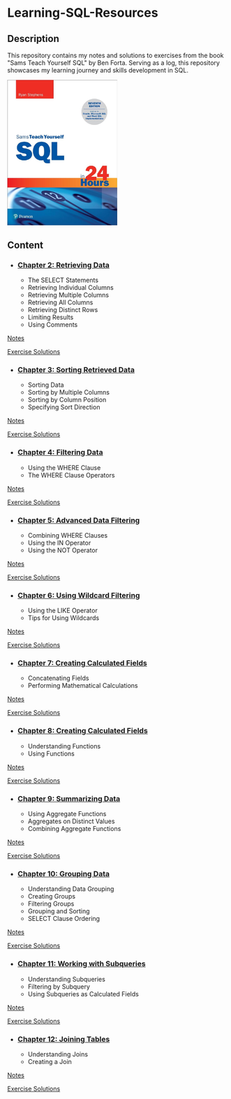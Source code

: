 # Learning-SQL-Resources

## Description

This repository contains my notes and solutions to exercises from the book "Sams Teach Yourself SQL" by Ben Forta. Serving as a log, this repository showcases my learning journey and skills development in SQL.

<p align="left">
    <img src="https://github.com/RicardoHRomero/Learning-SQL-Resources/blob/main/cover.jpg" alt="Texto Alternativo" width="252.3" height="333.3">
</p>

## Content

* ### [Chapter 2: Retrieving Data](https://github.com/RicardoHRomero/Learning-SQL-Resources/tree/main/Chapter_2)

  * The SELECT Statements
  * Retrieving Individual Columns
  * Retrieving Multiple Columns
  * Retrieving All Columns
  * Retrieving Distinct Rows
  * Limiting Results
  * Using Comments
    

[Notes](https://github.com/RicardoHRomero/Learning-SQL-Resources/tree/main/Chapter_2/Notes)

[Exercise Solutions](https://github.com/RicardoHRomero/Learning-SQL-Resources/tree/main/Chapter_2/Challenges)

* ### [Chapter 3: Sorting Retrieved Data](https://github.com/RicardoHRomero/Learning-SQL-Resources/tree/main/Chapter_3)

  * Sorting Data
  * Sorting by Multiple Columns
  * Sorting by Column Position
  * Specifying Sort Direction
    

[Notes](https://github.com/RicardoHRomero/Learning-SQL-Resources/tree/main/Chapter_3/Notes)

[Exercise Solutions](https://github.com/RicardoHRomero/Learning-SQL-Resources/tree/main/Chapter_3/Challenges)

* ### [Chapter 4: Filtering Data](https://github.com/RicardoHRomero/Learning-SQL-Resources/tree/main/Chapter_4)

  * Using the WHERE Clause
  * The WHERE Clause Operators

[Notes](https://github.com/RicardoHRomero/Learning-SQL-Resources/tree/main/Chapter_4/Notes)

[Exercise Solutions](https://github.com/RicardoHRomero/Learning-SQL-Resources/tree/main/Chapter_4/Challenges)


* ### [Chapter 5: Advanced Data Filtering](https://github.com/RicardoHRomero/Learning-SQL-Resources/tree/main/Chapter_5)

  * Combining WHERE Clauses
  * Using the IN Operator
  * Using the NOT Operator
    

[Notes](https://github.com/RicardoHRomero/Learning-SQL-Resources/tree/main/Chapter_5/Notes)

[Exercise Solutions](https://github.com/RicardoHRomero/Learning-SQL-Resources/tree/main/Chapter_5/Challenges)

* ### [Chapter 6: Using Wildcard Filtering](https://github.com/RicardoHRomero/Learning-SQL-Resources/tree/main/Chapter_6)

  * Using the LIKE Operator
  * Tips for Using Wildcards
    

[Notes](https://github.com/RicardoHRomero/Learning-SQL-Resources/tree/main/Chapter_6/Notes)

[Exercise Solutions](https://github.com/RicardoHRomero/Learning-SQL-Resources/tree/main/Chapter_6/Challenges)

* ### [Chapter 7: Creating Calculated Fields](https://github.com/RicardoHRomero/Learning-SQL-Resources/tree/main/Chapter_7)

  * Concatenating Fields
  * Performing Mathematical Calculations
    

[Notes](https://github.com/RicardoHRomero/Learning-SQL-Resources/tree/main/Chapter_7/Notes)

[Exercise Solutions](https://github.com/RicardoHRomero/Learning-SQL-Resources/tree/main/Chapter_7/Challenges)


* ### [Chapter 8: Creating Calculated Fields](https://github.com/RicardoHRomero/Learning-SQL-Resources/tree/main/Chapter_8)

  * Understanding Functions
  * Using Functions
    

[Notes](https://github.com/RicardoHRomero/Learning-SQL-Resources/tree/main/Chapter_8/Notes)

[Exercise Solutions](https://github.com/RicardoHRomero/Learning-SQL-Resources/tree/main/Chapter_8/Challenges)


* ### [Chapter 9: Summarizing Data](https://github.com/RicardoHRomero/Learning-SQL-Resources/tree/main/Chapter_9)

  * Using Aggregate Functions
  * Aggregates on Distinct Values
  * Combining Aggregate Functions
    

[Notes](https://github.com/RicardoHRomero/Learning-SQL-Resources/tree/main/Chapter_9/Notes)

[Exercise Solutions](https://github.com/RicardoHRomero/Learning-SQL-Resources/tree/main/Chapter_9/Challenges)

* ### [Chapter 10: Grouping Data](https://github.com/RicardoHRomero/Learning-SQL-Resources/tree/main/Chapter_10)

  * Understanding Data Grouping
  * Creating Groups
  * Filtering Groups
  * Grouping and Sorting
  * SELECT Clause Ordering
    

[Notes](https://github.com/RicardoHRomero/Learning-SQL-Resources/tree/main/Chapter_10/Notes)

[Exercise Solutions](https://github.com/RicardoHRomero/Learning-SQL-Resources/tree/main/Chapter_10/Challenges)

* ### [Chapter 11: Working with Subqueries](https://github.com/RicardoHRomero/Learning-SQL-Resources/tree/main/Chapter_11)

  * Understanding Subqueries
  * Filtering by Subquery
  * Using Subqueries as Calculated Fields

[Notes](https://github.com/RicardoHRomero/Learning-SQL-Resources/tree/main/Chapter_11/Notes)

[Exercise Solutions](https://github.com/RicardoHRomero/Learning-SQL-Resources/tree/main/Chapter_11/Challenges)



* ### [Chapter 12:  Joining Tables](https://github.com/RicardoHRomero/Learning-SQL-Resources/tree/main/Chapter_12)

  * Understanding Joins
  * Creating a Join

[Notes](https://github.com/RicardoHRomero/Learning-SQL-Resources/tree/main/Chapter_12/Notes)

[Exercise Solutions](https://github.com/RicardoHRomero/Learning-SQL-Resources/tree/main/Chapter_12/Challenges)































